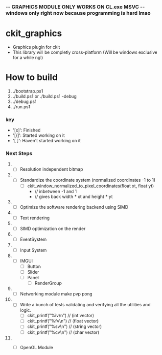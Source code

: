 ### -- GRAPHICS MODULE ONLY WORKS ON CL.exe MSVC -- windows only right now because programming is hard lmao

# ckit_graphics
- Graphics plugin for ckit
- This library will be completly cross-platform (Will be windows exclusive for a while ngl)

# How to build
1. ./bootstrap.ps1
2. ./build.ps1 or ./build.ps1 -debug
3. ./debug.ps1
4. ./run.ps1

### key
- '[x]': Finished
- '[/]': Started working on it
- '[ ]': Haven't started working on it


### Next Steps
1. - [ ] Resolution independent bitmap
2. - [ ] Standardize the coordinate system (normalized coordinates -1 to 1)
		- [ ] ckit_window_normalized_to_pixel_coordinates(float xt, float yt) 
			- // inbetween -1 and 1 
			- // gives back width * xt and height * yt

3. - [ ] Optimize the software rendering backend using SIMD
4. - [ ] Text rendering

5. - [ ] SIMD optimization on the render

6. - [ ] EventSystem
7. - [ ] Input System
8. - [ ] IMGUI
		- [ ] Button
		- [ ] Slider
		- [ ] Panel
			- [ ] RenderGroup 

9. - [ ] Networking module make pvp pong
10. - [ ] Write a bunch of tests validating and verifying all the utilities and logic.
		- [ ] ckit_printf("%iv\n") // (int vector)
		- [ ] ckit_printf("%fv\n") // (float vector)
		- [ ] ckit_printf("%sv\n") // (string vector)
		- [ ] ckit_printf("%cv\n") // (char vector)
		
11. - [ ] OpenGL Module

